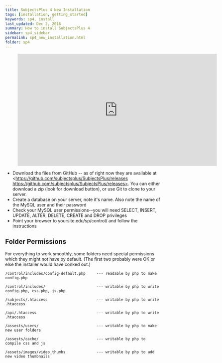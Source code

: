 ```yaml
---
title: SubjectsPlus 4 New Installation
tags: [installation, getting_started]
keywords: sp4, install 
last_updated: Dec 2, 2016
summary: How to install SubjectsPlus 4
sidebar: sp4_sidebar
permalink: sp4_new_installation.html
folder: sp4
---
```



<figure class="video_container">
  <iframe src="https://www.youtube.com/embed/DtbQiVuQ15M" width="640" height="360" frameborder="0" allowfullscreen="true"> </iframe>
</figure>


* Download the files from GitHub -- as of right now they are available at <https://github.com/subjectsplus/SubjectsPlus/releases https://github.com/subjectsplus/SubjectsPlus/releases>.  You can either download a zip (look for download button), or use Git to clone to your server.
* Create a database on your server, note it's name. Also note the name of the MySQL user and their password
* Check your MySQL user permissions--you will need SELECT, INSERT, UPDATE, ALTER, DELETE, CREATE and DROP privileges
* Point your browser to yoursite.edu/sp/control/  and follow the instructions



## Folder Permissions

For everything to work smoothly, some folders need special permissions which they might not have by default.  (The first two probably were OK 
or else the installer would have conked out.)

````
/control/includes/config-default.php     --- readable by php to make config.php

/control/includes/                       --- writable by php to write config.php, css.php, js.php

/subjects/.htaccess                      --- writable by php to write .htaccess

/api/.htaccess                      	 --- writable by php to write .htaccess

/assests/users/                          --- writable by php to make new user folders

/assests/cache/                          --- writable by php to compile css and js

/assets/images/video_thumbs              --- writable by php to add new video thumbnails
````